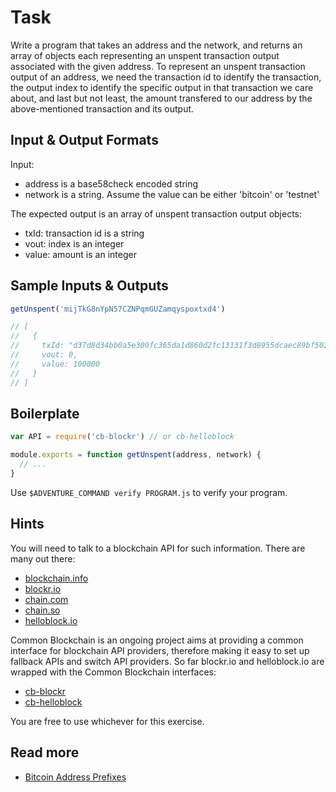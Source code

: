# Task

Write a program that takes an address and the network, and returns an array of objects each representing an unspent transaction output associated with the given address. To represent an unspent transaction output of an address, we need the transaction id to identify the transaction, the output index to identify the specific output in that transaction we care about, and last but not least, the amount transfered to our address by the above-mentioned transaction and its output.

## Input & Output Formats

Input:

- address is a base58check encoded string
- network is a string. Assume the value can be either 'bitcoin' or 'testnet'

The expected output is an array of unspent transaction output objects:

- txId: transaction id is a string
- vout: index is an integer
- value: amount is an integer

## Sample Inputs & Outputs

```js
getUnspent('mijTkG8nYpN57CZNPqmGUZamqyspoxtxd4')

// [
//   {
//     txId: "d37d8d34bb0a5e309fc365da1d860d2fc13131f3d8955dcaec89bf502e58f23b",
//     vout: 0,
//     value: 100000
//   }
// ]
```

## Boilerplate

```js
var API = require('cb-blockr') // or cb-helloblock

module.exports = function getUnspent(address, network) {
  // ...
}
```

Use `$ADVENTURE_COMMAND verify PROGRAM.js` to verify your program.

## Hints

You will need to talk to a blockchain API for such information. There are many out there:

- [blockchain.info](https://blockchain.info/api/blockchain_api)
- [blockr.io](http://btc.blockr.io/documentation/api)
- [chain.com](https://chain.com/docs)
- [chain.so](https://chain.so/api)
- [helloblock.io](https://helloblock.io/)

Common Blockchain is an ongoing project aims at providing a common interface for blockchain API providers, therefore making it easy to set up fallback APIs and switch API providers. So far blockr.io and helloblock.io are wrapped with the Common Blockchain interfaces:

- [cb-blockr](https://github.com/weilu/cb-blockr)
- [cb-helloblock](https://github.com/dcousens/cb-helloblock)

You are free to use whichever for this exercise.

## Read more

- [Bitcoin Address Prefixes](https://en.bitcoin.it/wiki/List_of_address_prefixes)
